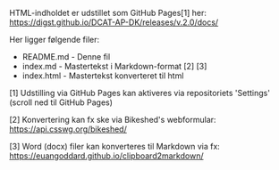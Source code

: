 
HTML-indholdet er udstillet som GitHub Pages[1] her: https://digst.github.io/DCAT-AP-DK/releases/v.2.0/docs/

Her ligger følgende filer:
- README.md - Denne fil
- index.md - Mastertekst i Markdown-format  [2] [3]
- index.html - Mastertekst konverteret til html

[1] Udstilling via GitHub Pages kan aktiveres via repositoriets 'Settings' (scroll ned til GitHub Pages)

[2] Konvertering kan fx ske via Bikeshed's webformular: https://api.csswg.org/bikeshed/

[3] Word (docx) filer kan konverteres til Markdown via fx: https://euangoddard.github.io/clipboard2markdown/

